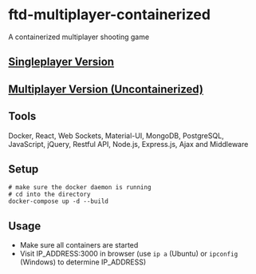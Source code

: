 # ftd-multiplayer-containerized
A containerized multiplayer shooting game 

## [Singleplayer Version](https://github.com/hanxianxuhuang/ftd-singleplayer)
## [Multiplayer Version (Uncontainerized)](https://github.com/hanxianxuhuang/ftd-multiplayer)

## Tools
Docker, React, Web Sockets, Material-UI, MongoDB, PostgreSQL, JavaScript, jQuery, Restful API, Node.js, Express.js, Ajax and Middleware

## Setup
```
# make sure the docker daemon is running
# cd into the directory
docker-compose up -d --build
```

## Usage
- Make sure all containers are started
- Visit IP_ADDRESS:3000 in browser (use ```ip a``` (Ubuntu) or ```ipconfig``` (Windows)  to determine IP_ADDRESS)

